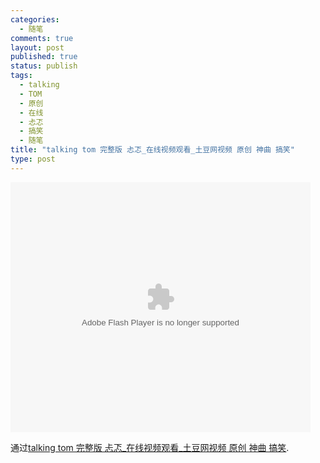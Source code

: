 ```yaml
--- 
categories: 
  - 随笔
comments: true
layout: post
published: true
status: publish
tags: 
  - talking
  - TOM
  - 原创
  - 在线
  - 忐忑
  - 搞笑
  - 随笔
title: "talking tom 完整版 忐忑_在线视频观看_土豆网视频 原创 神曲 搞笑"
type: post
---
```

<object classid="clsid:d27cdb6e-ae6d-11cf-96b8-444553540000" width="480" height="400" codebase="http://download.macromedia.com/pub/shockwave/cabs/flash/swflash.cab#version=6,0,40,0"><param name="src" value="http://www.tudou.com/v/X5tPkCrbEZQ/v.swf">
<param name="wmode" value="opaque">
<param name="allowfullscreen" value="true">
<embed type="application/x-shockwave-flash" width="480" height="400" src="http://www.tudou.com/v/X5tPkCrbEZQ/v.swf" allowfullscreen="true" wmode="opaque"></embed></object>

通过<a href="http://www.tudou.com/programs/view/X5tPkCrbEZQ/">talking tom 完整版 忐忑_在线视频观看_土豆网视频 原创 神曲 搞笑</a>.
